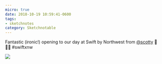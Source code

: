 ```yaml
---
micro: true
date: 2018-10-19 10:59:41-0600
tags:
- sketchnotes
category: Sketchnotable
---
```


Fantastic (ironic!) opening to our day at Swift by Northwest from [@scotty](https://micro.blog/scotty) 📱✍🏼 #swiftxnw

<img src="https://www.sketchnotable.com/uploads/2018/870b8147ca.jpg" />